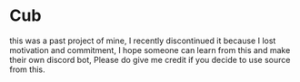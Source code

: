 # Cub

this was a past project of mine, I recently discontinued it because I lost motivation and commitment,
I hope someone can learn from this and make their own discord bot, Please do give me credit if you decide to use source from this.
